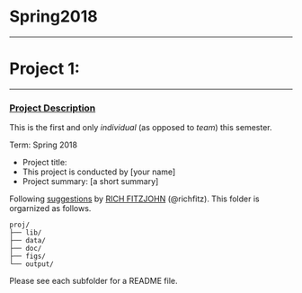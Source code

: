# Spring2018

----

# Project 1: 

----


### [Project Description](doc/)
This is the first and only *individual* (as opposed to *team*) this semester. 

Term: Spring 2018

+ Project title:
+ This project is conducted by [your name]
+ Project summary: [a short summary] 

Following [suggestions](http://nicercode.github.io/blog/2013-04-05-projects/) by [RICH FITZJOHN](http://nicercode.github.io/about/#Team) (@richfitz). This folder is orgarnized as follows.

```
proj/
├── lib/
├── data/
├── doc/
├── figs/
└── output/
```

Please see each subfolder for a README file.
